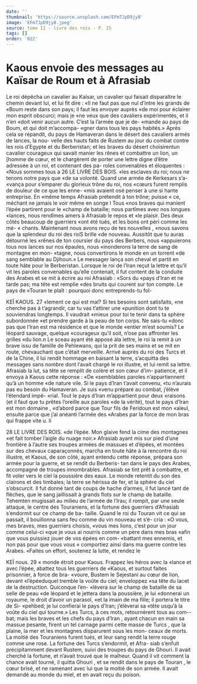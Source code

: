 ```yaml
---
date: ''
thumbnail: 'https://source.unsplash.com/EFm7JpD9jy8'
image: 'EFm7JpD9jy8.jpeg'
source: tome II - livre des rois - P. 25
tags: []
order: '022'
---
```


# Kaous envoie des messages au Kaïsar de Roum et à Afrasiab

Le roi dépêcha un cavalier au Kaïsar, un cavalier qui faisait disparaître le chemin devant lui, et lui fit dire : «Il ne faut pas que nul d’intre les grands de «Boum reste dans son pays; il faut les envoyer auprès «de moi pour éclairer mon esprit obscurci; mais je «ne veux que des cavaliers expérimentés, et il n’en
«doit venir aucun autre. C’est la l’armée que je de- «mande au pays de Boum, et qui doit m’accompa- «gner dans tous les pays habités.»
Après cela se répandit, du pays de Hamaveran dans le désert des cavaliers armés de lances, la nou- velle des hauts faits de Rustem au jour du combat contre les rois d’Egypte et du Berberistan; et les braves du désert choisirentun cavalier courageux qui savait manier les rênes et combattre un lion, un [homme de cœur, et le chargèrent de porter une lettre digne d’être adressée à un roi, et contenant des pa-
roles convenables et éloquentes : «Nous sommes tous
a
26 LE LIVRE DES BOIS.
«les esclaves du roi; nous ne tenons notre pays que «de sa volonté. Quand une armée de Kerkesars s’a-
«vança pour s’emparer du glorieux trône du roi, nos
«cœurs furent remplis de douleur de ce que les enne- «mis avaient osé penser à une si hante entreprise. En «même temps Afrasiab prétendit à ton trône; puisse
« ce, méchant ne jamais le voir même en songe l Tous «nos braves qui manient l’épée partirent pour le «champ de bataille; nous partîmes avec nos longues «lances, nous rendîmes amers à Afrasiab le repos et «le plaisir. Des deux côtés beaucoup de guerriers «ont été tués, et les bons ont péri comme les mé-
« chants. Maintenant nous avons reçu de tes nouvelles , «nous savons que la splendeur du roi des roiS brille «de nouveau. Aussitôt que tu auras détourné les «rênes de ton coursier du pays des Berbers, nous «appuierons tous nos lances sur nos épaules, nous «inonderons la terre de sang de montagne en mon- «tagne, nous convertirons le monde en un torrent «de sang semblable au Djihoun.»
Le messager lança son cheval et partit en toute hâte pour le Berberistan. Lorsque le roi de l’lran reçut la lettre et qu’il vit les paroles convenables qu’elle contenait, il fut content de la conduite des Arabes et se mit à écrire au roi Afrasiab : «Sors du «pays d’Iran et ne tarde pas; ma tête est remplie
«des bruits qui courent sur ton compte. Le pays de «Touran te plaît : pourquoi donc entreprends-tu fol-

KEÎ KAOUS. 27 «lement ce qui est mal? Si tes besoins sont satisfaits,
«ne cherche pas à t’agrandir, car tu vas t’attirer une «punition dont tu te souviendras longtemps. Il vaudrait «mieux pour toi te tenir dans ta sphère subordonnée «et prendre garde à la peau de ton corps. Ne sais-tu «donc pas que l’lran est ma résidence et que le monde «entier m’est soumis? Le léopard sauvage, quelque «courageux qu’il soit, n’ose pas affronter les grilles
«du lion.n
Le sceau ayant été apposé àla lettre, le roi la remit
à un brave issu de famille de Pehlewans, qui la prit
de ses mains et se mit en route, chevauchant que c’était merveille. Arrivé auprès du roi des Turcs et de
la Chine, il lui rendit hommage en baisant la terre, s’acquitta des messages sans nombre dont l’avait chargé le roi illustre, et lui remit sa lettre. Afrasiab la lut, sa tête se remplit de colère et son cœur d’im- patience, et il envoya à Kaous cette réponse : «De «semblables paroles n’appartiennent qu’à un homme
«de nature vile. Si le pays d’lran t’avait convenu,
«tu n’aurais pas eu besoin du Hamaveran. Je suis «venu préparé au combat, j’élève l’étendard impé-
«rial. Tout le pays d’lran m’appartient pour deux «raisons (et il faut que tu prêtes l’oreille aux paroles
«de la vérité), tout le pays d’Iran est mon domaine , «d’abord parce que Tour fils de Feridoun est mon «aïeul, ensuite parce que j’ai anéanti l’armée des
«Arabes par la force de mon bras qui frappe vite
u. li

28 LE LIVRE DES ROIS.
«de l’épée. Mon glaive fend la cime des montagnes
«et fait tomber l’aigle du nuage noir.»
Afrasiab ayant mis sur pied d’une frontière à l’autre ses troupes armées de massues et d’épées, et
montées sur des chevaux caparaçonnés, marcha en
toute hâte à la rencontre du roi illustre, et Kaous,
de son côté, ayant entendu cette réponse, prépara
son armée pour la guerre, et se rendit du Berberis- tan dans le pays des Arabes, accompagné de troupes innombrables. Afrasiab se tint prêt à combattre, et
fit voler vers le ciel la poussière des eaux. Le monde retentit du son des clairons et des timbales; la terre se hérissa de fer, et la sphère du ciel s’obscurcit. Il
fut donné tant de coups de hache d’armes, il fut lancé
tant de flèches, que le sang jaillissait à grands flots sur le champ de bataille. Tehemten mugissait au milieu de l’armée de l’Irau; il rompit, par une seule
attaque, le centre des Touraniens, et la fortune des guerriers d’Afrasiab s’endormit sur ce champ de ba-
taille. Quand le roi du Touran vit ce qui se passait, il bouillonna sans feu comme du vin nouveau et s’é-
cria : «O vous, mes braves, mes guerriers choisis, «vous mes lions, c’est pour un jour comme celui-ci «que je vous ai nourris comme un père dans mes bras «afin que vous puissiez jouer de vos épées en com-
«battant mes ennemis, et non pas pour que vous vous « comportiez ainsi dans ma guerre contre les Arabes.
«Faites un effort, soutenez la lutte, et rendez le

KEÏ nous. 29 « monde étroit pour Kaous. Frappez les héros avec la
«lance et avec l’épée, abattez tous les guerriers de «Kaous, et surtout faites prisonnier, à force de bra- «voure, Bustem le Sejestani au cœur de lion, devant «l’épéeduquel tremble la voûte du ciel; enveloppez
«sa tête du lacet de la destruction. Quiconque l’en- «lèvera sur le champ de bataille de sa selle de peau «de léopard et le jettera dans la poussière, je lui «donnerai un royaume, le droit d’avoir un parasol,
«et la imain de ma fille; il portera le titre de Si- «pehbed; je lui confierai le pays d’Iran; j’élèverai sa
«tête usqu’à la voûte du ciel qui tourne.»
Les Turcs, à ces mots, retournèrent tous au com-- bat; mais les braves et les chefs du pays d’lran , ayant chacun en main sa massue pesante, firent un tel carnage parmi cette masse de Turcs , que la plaine, la mer et les montagnes disparurent sous les mon- ceaux de morts. La moitié des Touraniens furent
tués, et leur sang rendit la terre rouge comme une rose. La fortune des Turcs s’endormit, et Afra- siab s’enfuit précipitamment devant Rustem, suivi des troupes du pays de Ghouri. Il avait cherché la fortune, et n’avait trouvé que le malheur. Quand il
vit comment la chance avait tourné, il quitta Ghouri , et se rendit dans le pays de Touran , le cœur brisé, et ne ramenant avec lui que la moitié de son armée. Il avait demandé au monde du miel, et en avait reçu du poison.
